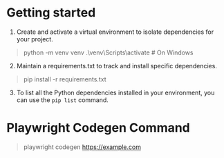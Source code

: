 # Getting started

1. Create and activate a virtual environment to isolate dependencies for your project.
> python -m venv venv
> .\venv\Scripts\activate   # On Windows

2. Maintain a requirements.txt to track and install specific dependencies.
> pip install -r requirements.txt

3. To list all the Python dependencies installed in your environment, you can use the `pip list` command.

# Playwright Codegen Command
> playwright codegen https://example.com
